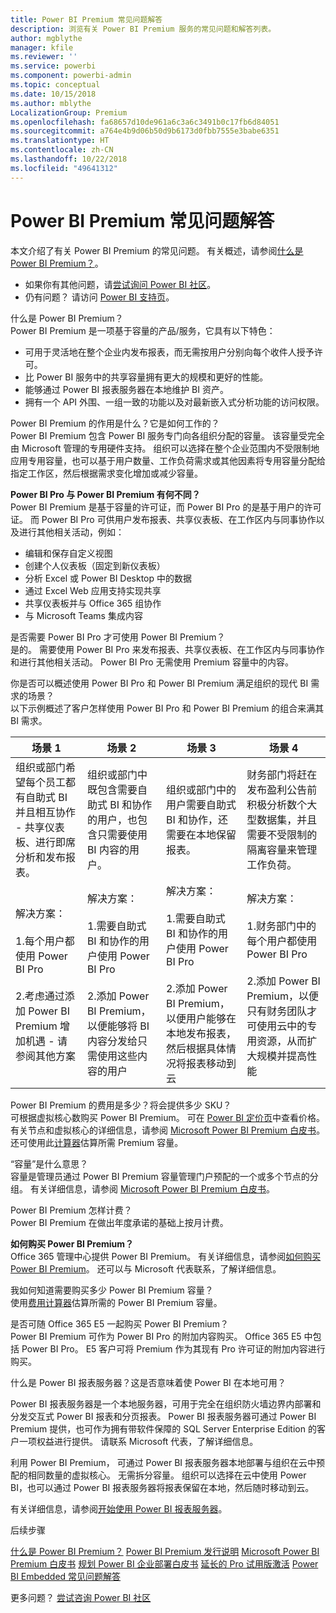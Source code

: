 ```yaml
---
title: Power BI Premium 常见问题解答
description: 浏览有关 Power BI Premium 服务的常见问题和解答列表。
author: mgblythe
manager: kfile
ms.reviewer: ''
ms.service: powerbi
ms.component: powerbi-admin
ms.topic: conceptual
ms.date: 10/15/2018
ms.author: mblythe
LocalizationGroup: Premium
ms.openlocfilehash: fa68657d10de961a6c3a6c3491b0c17fb6d84051
ms.sourcegitcommit: a764e4b9d06b50d9b6173d0fbb7555e3babe6351
ms.translationtype: HT
ms.contentlocale: zh-CN
ms.lasthandoff: 10/22/2018
ms.locfileid: "49641312"
---
```

# <a name="power-bi-premium-faq"></a>Power BI Premium 常见问题解答

本文介绍了有关 Power BI Premium 的常见问题。 有关概述，请参阅[什么是 Power BI Premium？](service-premium.md)。

* 如果你有其他问题，请[尝试询问 Power BI 社区](http://community.powerbi.com/)。
* 仍有问题？ 请访问 [Power BI 支持页](https://powerbi.microsoft.com/support/)。

什么是 Power BI Premium？  
Power BI Premium 是一项基于容量的产品/服务，它具有以下特色：

* 可用于灵活地在整个企业内发布报表，而无需按用户分别向每个收件人授予许可。
* 比 Power BI 服务中的共享容量拥有更大的规模和更好的性能。
* 能够通过 Power BI 报表服务器在本地维护 BI 资产。
* 拥有一个 API 外围、一组一致的功能以及对最新嵌入式分析功能的访问权限。

Power BI Premium 的作用是什么？它是如何工作的？  
Power BI Premium 包含 Power BI 服务专门向各组织分配的容量。 该容量受完全由 Microsoft 管理的专用硬件支持。 组织可以选择在整个企业范围内不受限制地应用专用容量，也可以基于用户数量、工作负荷需求或其他因素将专用容量分配给指定工作区，然后根据需求变化增加或减少容量。

**Power BI Pro 与 Power BI Premium 有何不同？**  
Power BI Premium 是基于容量的许可证，而 Power BI Pro 的是基于用户的许可证。 而 Power BI Pro 可供用户发布报表、共享仪表板、在工作区内与同事协作以及进行其他相关活动，例如：

* 编辑和保存自定义视图
* 创建个人仪表板（固定到新仪表板）
* 分析 Excel 或 Power BI Desktop 中的数据
* 通过 Excel Web 应用支持实现共享
* 共享仪表板并与 Office 365 组协作
* 与 Microsoft Teams 集成内容

是否需要 Power BI Pro 才可使用 Power BI Premium？  
是的。 需要使用 Power BI Pro 来发布报表、共享仪表板、在工作区内与同事协作和进行其他相关活动。 Power BI Pro 无需使用 Premium 容量中的内容。

你是否可以概述使用 Power BI Pro 和 Power BI Premium 满足组织的现代 BI 需求的场景？  
以下示例概述了客户怎样使用 Power BI Pro 和 Power BI Premium 的组合来满其 BI 需求。

| 场景 1 | 场景 2 | 场景 3 | 场景 4 |
| --- | --- | --- | --- |
| 组织或部门希望每个员工都有自助式 BI 并且相互协作 - 共享仪表板、进行即席分析和发布报表。 | 组织或部门中既包含需要自助式 BI 和协作的用户，也包含只需要使用 BI 内容的用户。 | 组织或部门中的用户需要自助式 BI 和协作，还需要在本地保留报表。 | 财务部门将赶在发布盈利公告前积极分析数个大型数据集，并且需要不受限制的隔离容量来管理工作负荷。 |
| 解决方案：<br/><br/>1.每个用户都使用 Power BI Pro<br/><br/>2.考虑通过添加 Power BI Premium 增加机遇 - 请参阅其他方案 |解决方案：<br/><br/>1.需要自助式 BI 和协作的用户使用 Power BI Pro<br/><br/>2.添加 Power BI Premium，以便能够将 BI 内容分发给只需使用这些内容的用户 |解决方案：<br/><br/>1.需要自助式 BI 和协作的用户使用 Power BI Pro<br/><br/>2.添加 Power BI Premium，以便用户能够在本地发布报表，然后根据具体情况将报表移动到云 |解决方案：<br/><br/>1.财务部门中的每个用户都使用 Power BI Pro<br/><br/>2.添加 Power BI Premium，以便只有财务团队才可使用云中的专用资源，从而扩大规模并提高性能 |

Power BI Premium 的费用是多少？将会提供多少 SKU？  
可根据虚拟核心数购买 Power BI Premium。 可在 [Power BI 定价页](https://powerbi.microsoft.com/pricing/)中查看价格。 有关节点和虚拟核心的详细信息，请参阅 [Microsoft Power BI Premium 白皮书](https://aka.ms/pbipremiumwhitepaper)。 还可使用此[计算器](https://powerbi.microsoft.com/calculator/)估算所需 Premium 容量。

“容量”是什么意思？  
容量是管理员通过 Power BI Premium 容量管理门户预配的一个或多个节点的分组。 有关详细信息，请参阅 [Microsoft Power BI Premium 白皮书](https://aka.ms/pbipremiumwhitepaper)。

Power BI Premium 怎样计费？  
Power BI Premium 在做出年度承诺的基础上按月计费。

**如何购买 Power BI Premium？**  
Office 365 管理中心提供 Power BI Premium。 有关详细信息，请参阅[如何购买 Power BI Premium](service-admin-premium-purchase.md)。 还可以与 Microsoft 代表联系，了解详细信息。

我如何知道需要购买多少 Power BI Premium 容量？  
使用[费用计算器](https://powerbi.microsoft.com/calculator/)估算所需的 Power BI Premium 容量。

是否可随 Office 365 E5 一起购买 Power BI Premium？  
Power BI Premium 可作为 Power BI Pro 的附加内容购买。 Office 365 E5 中包括 Power BI Pro。 E5 客户可将 Premium 作为其现有 Pro 许可证的附加内容进行购买。

什么是 Power BI 报表服务器？这是否意味着使 Power BI 在本地可用？

Power BI 报表服务器是一个本地服务器，可用于完全在组织防火墙边界内部署和分发交互式 Power BI 报表和分页报表。 Power BI 报表服务器可通过 Power BI Premium 提供，也可作为拥有带软件保障的 SQL Server Enterprise Edition 的客户一项权益进行提供。 请联系 Microsoft 代表，了解详细信息。

利用 Power BI Premium， 可通过 Power BI 报表服务器本地部署与组织在云中预配的相同数量的虚拟核心。 无需拆分容量。 组织可以选择在云中使用 Power BI，也可以通过 Power BI 报表服务器将报表保留在本地，然后随时移动到云。

有关详细信息，请参阅[开始使用 Power BI 报表服务器](report-server/get-started.md)。

后续步骤

[什么是 Power BI Premium？](service-premium.md)
[Power BI Premium 发行说明](service-premium-release-notes.md)
[Microsoft Power BI Premium 白皮书](https://aka.ms/pbipremiumwhitepaper)
[规划 Power BI 企业部署白皮书](https://aka.ms/pbienterprisedeploy)
[延长的 Pro 试用版激活](service-extended-pro-trial.md)
[Power BI Embedded 常见问题解答](developer/embedded-faq.md)

更多问题？ [尝试咨询 Power BI 社区](https://community.powerbi.com/)